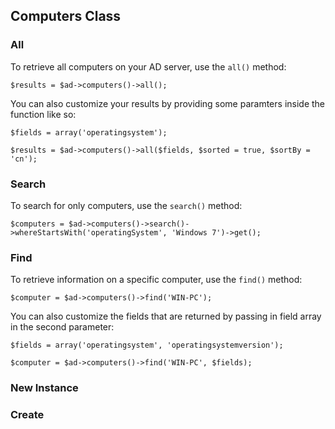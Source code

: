 ## Computers Class

### All

To retrieve all computers on your AD server, use the `all()` method:

    $results = $ad->computers()->all();

You can also customize your results by providing some paramters inside the function like so:

    $fields = array('operatingsystem');
    
    $results = $ad->computers()->all($fields, $sorted = true, $sortBy = 'cn');

### Search

To search for only computers, use the `search()` method:

    $computers = $ad->computers()->search()->whereStartsWith('operatingSystem', 'Windows 7')->get();

### Find

To retrieve information on a specific computer, use the `find()` method:

    $computer = $ad->computers()->find('WIN-PC');
    
You can also customize the fields that are returned by passing in field array in the second parameter:

    $fields = array('operatingsystem', 'operatingsystemversion');
    
    $computer = $ad->computers()->find('WIN-PC', $fields);

### New Instance

### Create
